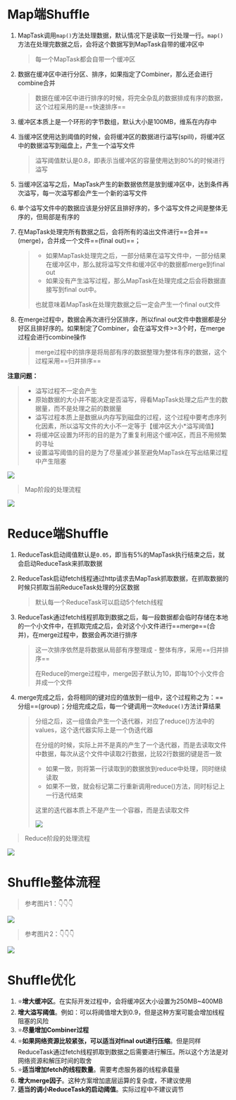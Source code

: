 # Map端Shuffle

1. MapTask调用`map()`方法处理数据，默认情况下是读取一行处理一行。`map()`方法在处理完数据之后，会将这个数据写到MapTask自带的缓冲区中

   > 每一个MapTask都会自带一个缓冲区

2. 数据在缓冲区中进行分区、排序，如果指定了Combiner，那么还会进行combine合并

   > 数据在缓冲区中进行排序的时候，将完全杂乱的数据排成有序的数据，这个过程采用的是==快速排序==

3. 缓冲区本质上是一个环形的字节数组，默认大小是100MB，维系在内存中

4. 当缓冲区使用达到阈值的时候，会将缓冲区的数据进行溢写(spill)，将缓冲区中的数据溢写到磁盘上，产生一个溢写文件

   > 溢写阈值默认是0.8，即表示当缓冲区的容量使用达到80%的时候进行溢写

5. 当缓冲区溢写之后，MapTask产生的新数据依然是放到缓冲区中，达到条件再次溢写，每一次溢写都会产生一个新的溢写文件

6. 单个溢写文件中的数据应该是分好区且排好序的，多个溢写文件之间是整体无序的，但局部是有序的

7. 在MapTask处理完所有数据之后，会将所有的溢出文件进行==合并==(merge)，合并成一个文件==(final out)==；

   > - 如果MapTask处理完之后，一部分结果在溢写文件中，一部分结果在缓冲区中，那么就将溢写文件和缓冲区中的数据都merge到final out
   > - 如果没有产生溢写过程，那么MapTask在处理完成之后会将数据直接写到final out中。
   >
   > 也就意味着MapTask在处理完数据之后一定会产生一个final out文件

8. 在merge过程中，数据会再次进行分区排序，所以final out文件中数据都是分好区且排好序的。如果制定了Combiner，会在溢写文件>=3个时，在merge过程会进行combine操作

   > merge过程中的排序是将局部有序的数据整理为整体有序的数据，这个过程采用==归并排序==



**注意问题：**

> - 溢写过程不一定会产生
> - 原始数据的大小并不能决定是否溢写，得看MapTask处理之后产生的数据量，而不是处理之前的数据量
> - 溢写过程本质上是数据从内存写到磁盘的过程，这个过程中要考虑序列化因素，所以溢写文件的大小不一定等于【缓冲区大小*溢写阈值】
> - 将缓冲区设置为环形的目的是为了重复利用这个缓冲区，而且不用频繁的寻址
> - 设置溢写阈值的目的是为了尽量减少甚至避免MapTask在写出结果过程中产生阻塞



![](https://gitee.com/sxhDrk/images/raw/master/imgs/Map端Shuffle过程.png)



> Map阶段的处理流程

![](https://gitee.com/sxhDrk/images/raw/master/imgs/Map阶段流程.png)



# Reduce端Shuffle

1. ReduceTask启动阈值默认是`0.05`，即当有5%的MapTask执行结束之后，就会启动ReduceTask来抓取数据

2. ReduceTask启动fetch线程通过http请求去MapTask抓取数据，在抓取数据的时候只抓取当前ReduceTask处理的分区数据

   > 默认每一个ReduceTask可以启动5个fetch线程

3. ReduceTask通过fetch线程抓取到数据之后，每一段数据都会临时存储在本地的一个小文件中，在抓取完成之后，会对这个小文件进行==merge==(合并)，在merge过程中，数据会再次进行排序

   > 这一次排序依然是将数据从局部有序整理成 - 整体有序，采用==归并排序==
   >
   > 在Reduce的merge过程中，merge因子默认为10，即每10个小文件合并成一个文件

4. merge完成之后，会将相同的键对应的值放到一组中，这个过程称之为：==分组==(group)；分组完成之后，每一个键调用一次`Reduce()`方法计算结果

   > 分组之后，这一组值会产生一个迭代器，对应了reduce()方法中的values，这个迭代器实际上是一个伪迭代器
   >
   > 在分组的时候，实际上并不是真的产生了一个迭代器，而是去读取文件中数据，每次从这个文件中读取2行数据，比较2行数据的键是否一致
   >
   > - 如果一致，则将第一行读取到的数据放到reduce中处理，同时继续读取
   > - 如果不一致，就会标记第二行重新调用reduce()方法，同时标记上一行迭代结束
   >
   > 这里的迭代器本质上不是产生一个容器，而是去读取文件
   >
   > ![](https://gitee.com/sxhDrk/images/raw/master/imgs/MapReduce中的伪迭代器.png)



> Reduce阶段的处理流程

![](https://gitee.com/sxhDrk/images/raw/master/imgs/Reduce阶段流程.png)



# Shuffle整体流程

> 参考图片1：👇👇👇

![](https://gitee.com/sxhDrk/images/raw/master/imgs/Shuffle整理流程.png)

> 参考图片2：👇👇👇

![](https://gitee.com/sxhDrk/images/raw/master/imgs/Shuffle整体流程.png)



# Shuffle优化

1. ⭐**增大缓冲区**。在实际开发过程中，会将缓冲区大小设置为250MB~400MB
2. **增大溢写阈值**。例如：可以将阈值增大到0.9，但是这种方案可能会增加线程阻塞的风险
3. ⭐**尽量增加Combiner过程**
4. ⭐**如果网络资源比较紧张，可以适当对final out进行压缩**。但是同样ReduceTask通过fetch线程抓取到数据之后需要进行解压。所以这个方法是对网络资源和解压时间的取舍
5. ⭐**适当增加fetch的线程数量**。需要考虑服务器的线程承载量
6. **增大merge因子**。这种方案增加底层运算的复杂度，不建议使用
7. **适当的调小ReduceTask的启动阈值**。实际过程中不建议调节